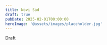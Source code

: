 ```yaml
---
title: Novi Sad
draft: true
pubDate: 2025-02-01T00:00:00
heroImage: '@assets/images/placeholder.jpg'
---
```

Draft
